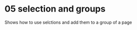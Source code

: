 05 selection and groups
=======================

Shows how to use selctions and add them to a group of a page